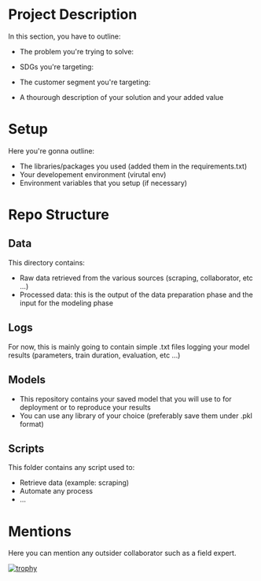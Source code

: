 # Project Description
In this section, you have to outline:
- The problem you're trying to solve:

- SDGs you're targeting:

- The customer segment you're targeting:

- A thourough description of your solution and your added value

# Setup
Here you're gonna outline:
- The libraries/packages you used (added them in the requirements.txt)
- Your developement environment (virutal env)
- Environment variables that you setup (if necessary) 

# Repo Structure
## Data
This directory contains:
- Raw data retrieved from the various sources (scraping, collaborator, etc ...)
- Processed data: this is the output of the data preparation phase and the input for the modeling phase

## Logs
For now, this is mainly going to contain simple .txt files logging your model results (parameters, train duration, evaluation, etc ...)

## Models
- This repository contains your saved model that you will use to for deployment or to reproduce your results 
- You can use any library of your choice (preferably save them under .pkl format)

## Scripts
This folder contains any script used to:
- Retrieve data (example: scraping)
- Automate any process
- ...

# Mentions
Here you can mention any outsider collaborator such as a field expert.


[![trophy](https://github-profile-trophy.vercel.app/?username=Dhia124)](https://github.com/ryo-ma/github-profile-trophy)

